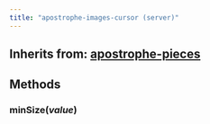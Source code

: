 ```yaml
---
title: "apostrophe-images-cursor (server)"
---
```

## Inherits from: [apostrophe-pieces](../apostrophe-pieces/index.html)

## Methods
### minSize(*value*)

